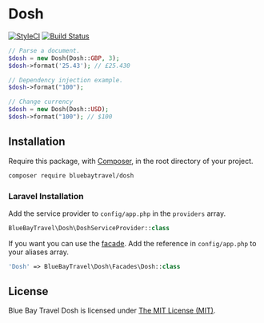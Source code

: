 # Dosh

[![StyleCI](https://styleci.io/repos/50581478/shield)](https://styleci.io/repos/50581478)
[![Build Status](https://img.shields.io/travis/BlueBayTravel/Dosh.svg?style=flat-square)](https://travis-ci.org/BlueBayTravel/Dosh)

```php
// Parse a document.
$dosh = new Dosh(Dosh::GBP, 3);
$dosh->format('25.43'); // £25.430

// Dependency injection example.
$dosh->format("100");

// Change currency
$dosh = new Dosh(Dosh::USD);
$dosh->format("100"); // $100
````

## Installation

Require this package, with [Composer](https://getcomposer.org/), in the root directory of your project.

```bash
composer require bluebaytravel/dosh
```

### Laravel Installation

Add the service provider to `config/app.php` in the `providers` array.

```php
BlueBayTravel\Dosh\DoshServiceProvider::class
```

If you want you can use the [facade](http://laravel.com/docs/facades). Add the reference in `config/app.php` to your aliases array.

```php
'Dosh' => BlueBayTravel\Dosh\Facades\Dosh::class
```

## License

Blue Bay Travel Dosh is licensed under [The MIT License (MIT)](LICENSE).
